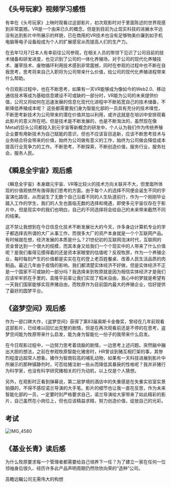 ## 《头号玩家》视频学习感悟

有幸在《头号玩家》上映时观看过这部影片，初次观影时对于里面陈述的世界观感到非常震撼。VR是一个由来已久的概念，但是到目前为止现实科技的进展水平远没有达到影片中所展示的样貌，已在商用的VR技术也没有足够物美价廉到如手机电脑等电子设备般成为个人的扩展感官从而提高人们的生产力。

在去年12月7日本人有幸前往公司参观，在相关人员的带领下见识了公司目前的技术储备和研发进度，也见识到了公司的一体化养殖场，对于公司的现代化养殖技术、屠宰技术、废物循环利用技术感到非常震撼，同时在参观的过程中也不断在自我思考，思考将来自己入职将为公司带来什么价值，给公司的现代化养殖进程带来什么帮助。

今日观影过程中，也在不断思考，如果有一天VR能够成为像如今的Web2.0、移动通信技术等成为基础信息建设不可或缺的一部分时，VR能为公司的未来提供价值，公司又将如何在迅速发展的信息化现代化进程中不断拓宽自己的技术储备，不断降低养殖成本呢？
这些都需要我们身为智能化部的一员具有充分的技术嗅觉，不断思考新技术为公司带来的潜在价值并加以利用，或许这就是在培训中安排观看此影片的意义所在吧。但是技术是不断发展的，也是不断淘汰的，虽然现在像Meta的巨头公司都投入到元宇宙等新概念的研发中，个人认为我们作为传统养殖企业要有用新技术为自己赋能的意识，但也不应该盲目追新，应该不断思考技术与业务结合将会带来的价值，始终为公司做有意义的工作，始终为公司做会降低成本提高行业竞争力的工作。不断思考，不断探索，不断创造价值，服务行业，服务社会，服务人民。

## 《瞬息全宇宙》观后感

《瞬息全宇宙》本身跟元宇宙、VR等比较火的技术方向关联并不大，但里面所体现的价值观依然有值得我们思考的方面。由于每个人的选择不同便会诞生不同的宇宙演化路径，从而诞生了无数个自己沿着不同的人生轨道前行，作为一个刚刚毕业踏入工作的学生，我们的人生也面临无数的选择和境遇，即使多元宇宙仅存在于影片中，但是现实中的我们也明白，自己的不同选择将会给自己的未来带来截然不同的结果。

这不禁让我想到在今日信息化技术不断发展壮大的今天，许多身边计算机专业的学子都选择去所谓的大厂从事工作，而很多大厂的资产本身就是一个个互联网产品。有时候就在想，经济发展的本质是什么？21世纪初的互联网泡沫时代，互联网的资金曾达到一个很大的规模，而其本身又给我们一个个现实中的人带来了什么价值呢？是我们看得见摸得着的还是资本家眼里的估值呢？反观牧原，作为一个养殖企业，每时每刻产生的价值都是实实在在的登上老百姓餐桌、改善人民生活品质的肉制品。最近几年由于疫情的影响，我们都清楚实体经济不好做，但是实体经济不正是一个国家不可或缺的一部分吗？我选择来到牧原就是因为相信实体经济才是我们应该牢牢抓在手里的，袁隆平前辈让我们实现了稻米自由，我心中的梦就是希望有一天我们国家能够实现养猪自由，而牧原作为目前国内最大的养殖企业，恰好提供了最好的圆梦平台。

## 《盗梦空间》观后感

作为一部口碑大作，《盗梦空间》获得了第83届奥斯卡金像奖，曾经在几年前观看这部影片，已经难以回忆出完整的剧情，但是在再次观看前还是不停的在思考，盗梦空间能为牧原带来什么启发，能为身为智能化一份子的我带来什么启发。

在今日观影过程中，一边努力思考着烧脑的剧情，一边思考上述问题。突然脑中蹦出大胆的想法，之前在参观牧原智能化猪舍时，HR曾谈到猪互相打架的事，其惨烈程度远超常人想象。猪作为智商较高的哺乳动物，如果有一天科技进展到影片中所展示的那种镇静剂时，可否给猪注射一些从而降低其暴戾的性格呢？我并非猪行为科学家，也没有科学研究猪相关的行为动机，以上仅是个人猜想。

另外，在观影时正看到弹幕说，第二层梦境的酒店中的失重感是在失重实验室实景拍摄的，不得不感叹诺兰导演的大手笔。影片的细节也让我一直在反思，作为未来智能化部的一员，一定要时刻严格要求自己，诺兰导演给大家带来了如此精彩的影片，自己虽然在小岗位上，但也应该精益求精，努力创造价值，绽放自己的光彩。

## 考试

![IMG_4580](https://holon-image.oss-cn-beijing.aliyuncs.com/20220711142212J9U8td.png)

## 《基业长青》读后感

为什么牧原要求每一个管理者都需要给自己培养下一任？为了建立一家在任何一位领袖身后很久、经历许多此产品声明周期仍然欣欣向荣的“造种”公司。

高瞻远瞩公司无需伟大的构想